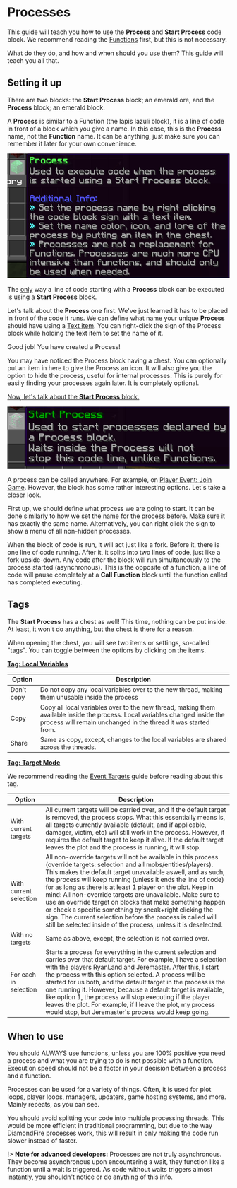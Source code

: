 # Processes

This guide will teach you how to use the **Process** and **Start Process** code block.
We recommend reading the [Functions](Code_Blocks/Functions.md) first, but this is not necessary.

What do they do, and how and when should you use them? This guide will teach you all that.

## Setting it up

There are two blocks: the **Start Process** block; an emerald ore, and the **Process** block; an emerald block.

A **Process** is similar to a Function (the lapis lazuli block), it is a line of code in front of a block which you give a name. In this case, this is the **Process** name, not the **Function** name. It can be anything, just make sure you can remember it later for your own convenience.

![Process](../_media/process.png)

The <u>only</u> way a line of code starting with a **Process** block can be executed is using a **Start Process** block.

Let's talk about the **Process** one first. We've just learned it has to be placed in front of the code it runs.
We can define what name your unique **Process** should have using a [Text item](Variables/Text.md). You can right-click the sign of the Process block while holding the text item to set the name of it.

Good job! You have created a Process!

You may have noticed the Process block having a chest. You can optionally put an item in here to give the Process an icon. It will also give you the option to hide the process, useful for internal processes. This is purely for easily finding your processes again later. It is completely optional.

<u>Now, let's talk about the **Start Process** block.</u>

![start process](../_media/start_process.png)

A process can be called anywhere. For example, on [Player Event: Join Game](Code_Blocks/Player_Event/Join_Game.md). However, the block has some rather interesting options. Let's take a closer look.

First up, we should define what process we are going to start. It can be done similarly to how we set the name for the process before. Make sure it has exactly the same name. Alternatively, you can right click the sign to show a menu of all non-hidden processes.

When the block of code is run, it will act just like a fork. Before it, there is one line of code running. After it, it splits into two lines of code, just like a fork upside-down. Any code after the block will run simultaneously to the process started (asynchronous). This is the opposite of a function, a line of code will pause completely at a **Call Function** block until the function called has completed executing.

## Tags

The **Start Process** has a chest as well! This time, nothing can be put inside. At least, it won't do anything, but the chest is there for a reason.

When opening the chest, you will see two items or settings, so-called "tags". You can toggle between the options by clicking on the items.

<u>**Tag: Local Variables**</u>

Option | Description
--- | ---
Don't copy | Do not copy any local variables over to the new thread, making them unusable inside the process
Copy | Copy all local variables over to the new thread, making them available inside the process. Local variables changed inside the process will remain unchanged in the thread it was started from.
Share | Same as copy, except, changes to the local variables are shared across the threads.

<u>**Tag: Target Mode**</u>

We recommend reading the [Event Targets](Other/Code_Related/Event_Targets.md) guide before reading about this tag.

Option | Description
--- | ---
With current targets | All current targets will be carried over, and if the default target is removed, the process stops. What this essentially means is, all targets currently available (default, and if applicable, damager, victim, etc) will still work in the process. However, it requires the default target to keep it alive. If the default target leaves the plot and the process is running, it will stop.
With current selection | All non-override targets will not be available in this process (override targets: selection and all mobs/entities/players). This makes the default target unavailable aswell, and as such, the process will keep running (unless it ends the line of code) for as long as there is at least 1 player on the plot. Keep in mind: All non-override targets are unavailable. Make sure to use an override target on blocks that make something happen or check a specific something by sneak+right clicking the sign. The current selection before the process is called will still be selected inside of the process, unless it is deselected.
With no targets | Same as above, except, the selection is not carried over.
For each in selection | Starts a process for everything in the current selection and carries over that default target. For example, I have a selection with the players RyanLand and Jeremaster. After this, I start the process with this option selected. A process will be started for us both, and the default target in the process is the one running it. However, because a default target is available, like option 1, the process will stop executing if the player leaves the plot. For example, if I leave the plot, my process would stop, but Jeremaster's process would keep going.

## When to use

You should ALWAYS use functions, unless you are 100% positive you need a process and what you are trying to do is not possible with a function. Execution speed should not be a factor in your decision between a process and a function.

Processes can be used for a variety of things. Often, it is used for plot loops, player loops, managers, updaters, game hosting systems, and more. Mainly repeats, as you can see.

You should avoid splitting your code into multiple processing threads. This would be more efficient in traditional programming, but due to the way DiamondFire processes work, this will result in only making the code run slower instead of faster.

!> **Note for advanced developers:**
Processes are not truly asynchronous. They become asynchronous upon encountering a wait, they function like a function until a wait is triggered.
As code without waits triggers almost instantly, you shouldn't notice or do anything of this info.

